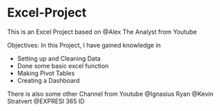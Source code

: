 # Excel-Project
This is an Excel Project based on @Alex The Analyst from Youtube

Objectives:
In this Project, I have gained knowledge in 
- Setting up and Cleaning Data
- Done some basic excel function
- Making Pivot Tables
- Creating a Dashboard

There is also some other Channel from Youtube 
@Ignasius Ryan
@Kevin Stratvert
@EXPRESI 365 ID
